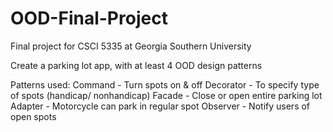 # OOD-Final-Project
Final project for CSCI 5335 at Georgia Southern University

Create a parking lot app, with at least 4 OOD design patterns

Patterns used:
Command - Turn spots on & off
Decorator - To specify type of spots (handicap/ nonhandicap)
Facade - Close or open entire parking lot
Adapter - Motorcycle can park in regular spot
Observer - Notify users of open spots
